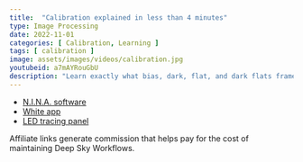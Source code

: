 ```yaml
---
title:  "Calibration explained in less than 4 minutes"
type: Image Processing
date: 2022-11-01
categories: [ Calibration, Learning ]
tags: [ calibration ]
image: assets/images/videos/calibration.jpg
youtubeid: a7mAYRouGbU
description: "Learn exactly what bias, dark, flat, and dark flats frames are, why they are important, and how to take them in this short video with visual demonstrations of the results."
---
```


- [N.I.N.A. software](https://nighttime-imaging.eu/download/)
- [White app](https://play.google.com/store/apps/details?id=com.hungrydroid.whitescreen&gl=US)
- [LED tracing panel](https://amzn.to/3WoiPhB)

Affiliate links generate commission that helps pay for the cost of maintaining Deep Sky Workflows.